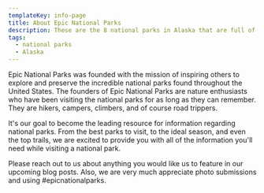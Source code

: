```yaml
---
templateKey: info-page
title: About Epic National Parks
description: These are the 8 national parks in Alaska that are full of jaw dropping natural beauty.
tags:
  - national parks
  - Alaska
---
```


Epic National Parks was founded with the mission of inspiring others to explore and preserve the incredible national parks found throughout the United States. The founders of Epic National Parks are nature enthusiasts who have been visiting the national parks for as long as they can remember. They are hikers, campers, climbers, and of course road trippers.

It's our goal to become the leading resource for information regarding national parks. From the best parks to visit, to the ideal season, and even the top trails, we are excited to provide you with all of the information you'll need while visiting a national park. 

Please reach out to us about anything you would like us to feature in our upcoming blog posts. Also, we are very much appreciate photo submissions and using #epicnationalparks.